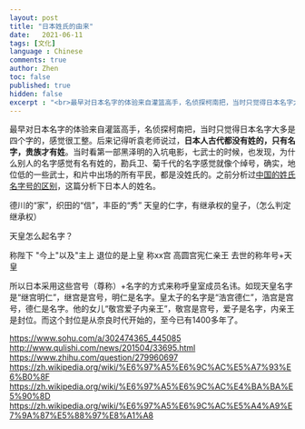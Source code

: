 ```yaml
---
layout: post
title: "日本姓氏的由来"
date:   2021-06-11
tags: [文化]
language : Chinese
comments: true
author: Zhen
toc: false
published: true
hidden: false
excerpt : "<br>最早对日本名字的体验来自灌篮高手，名侦探柯南把，当时只觉得日本名字大多是四个字的，感觉很工整。后来记得听袁老师说过，日本人古代都没有姓的，只有名字，贵族才有姓。当时看第一部黑泽明的入坑电影，七武士的时候，也发现，为什么别人的名字感觉有名有姓的，勘兵卫、菊千代的名字感觉就像个绰号，确实，地位低的一些武士，和片中出场的所有平民，都是没姓氏的。<br><br>"
---
```

最早对日本名字的体验来自灌篮高手，名侦探柯南把，当时只觉得日本名字大多是四个字的，感觉很工整。后来记得听袁老师说过，**日本人古代都没有姓的，只有名字，贵族才有姓**。当时看第一部黑泽明的入坑电影，七武士的时候，也发现，为什么别人的名字感觉有名有姓的，勘兵卫、菊千代的名字感觉就像个绰号，确实，地位低的一些武士，和片中出场的所有平民，都是没姓氏的。之前分析过[中国的姓氏名字号的区别](/姓氏名字号的区别)，这篇分析下日本人的姓名。



德川的“家”，织田的“信”，丰臣的“秀”
天皇的仁字，有继承权的皇子，（怎么判定继承权）

天皇怎么起名字？

称陛下 "今上"以及"主上
退位的是上皇
称xx宫 高圆宫宪仁亲王
去世的称年号+天皇

所以日本采用这些宫号（尊称）+名字的方式来称呼皇室成员名讳。如现天皇名字是“继宫明仁”，继宫是宫号，明仁是名字。皇太子的名字是“浩宫德仁”，浩宫是宫号，德仁是名字。他的女儿“敬宫爱子内亲王”，敬宫是宫号，爱子是名字，内亲王是封位。而这个封位是从奈良时代开始的，至今已有1400多年了。


https://www.sohu.com/a/302474365_445085
http://www.qulishi.com/news/201504/33695.html
https://www.zhihu.com/question/279960697
https://zh.wikipedia.org/wiki/%E6%97%A5%E6%9C%AC%E5%A7%93%E6%B0%8F
https://zh.wikipedia.org/wiki/%E6%97%A5%E6%9C%AC%E4%BA%BA%E5%90%8D
https://zh.wikipedia.org/wiki/%E6%97%A5%E6%9C%AC%E5%A4%A9%E7%9A%87%E5%88%97%E8%A1%A8
<!--stackedit_data:
eyJoaXN0b3J5IjpbODcwNDk1OTA3LDYzMDgwOTA5NCwtMTA3Nz
MwNjYxOCwxNjg0MzUzMDMwLDYzMzgyMTgzMyw2Mzc5MjcxNTNd
fQ==
-->